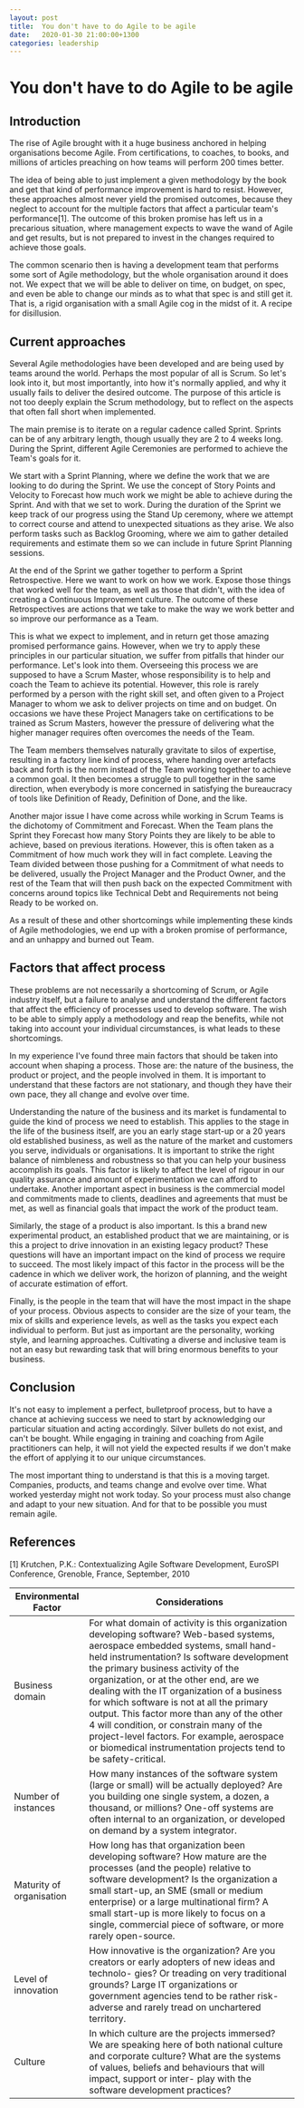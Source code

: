 ```yaml
---
layout: post
title:  You don't have to do Agile to be agile
date:   2020-01-30 21:00:00+1300
categories: leadership
---
```


# You don't have to do Agile to be agile

## Introduction

The rise of Agile brought with it a huge business anchored in helping organisations become Agile. From certifications, to coaches, to books, and millions of articles preaching on how teams will perform 200 times better.

The idea of being able to just implement a given methodology by the book and get that kind of performance improvement is hard to resist. However, these approaches almost never yield the promised outcomes, because they neglect to account for the multiple factors that affect a particular team's performance[1]. The outcome of this broken promise has left us in a precarious situation, where management expects to wave the wand of Agile and get results, but is not prepared to invest in the changes required to achieve those goals.

The common scenario then is having a development team that performs some sort of Agile methodology, but the whole organisation around it does not. We expect that we will be able to deliver on time, on budget, on spec, and even be able to change our minds as to what that spec is and still get it. That is, a rigid organisation with a small Agile cog in the midst of it. A recipe for disillusion.

## Current approaches

Several Agile methodologies have been developed and are being used by teams around the world. Perhaps the most popular of all is Scrum. So let's look into it, but most importantly, into how it's normally applied, and why it usually fails to deliver the desired outcome. The purpose of this article is not too deeply explain the Scrum methodology, but to reflect on the aspects that often fall short when implemented.

The main premise is to iterate on a regular cadence called Sprint. Sprints can be of any arbitrary length, though usually they are 2 to 4 weeks long. During the Sprint, different Agile Ceremonies are performed to achieve the Team's goals for it.

We start with a Sprint Planning, where we define the work that we are looking to do during the Sprint. We use the concept of Story Points and Velocity to Forecast how much work we might be able to achieve during the Sprint. And with that we set to work.
During the duration of the Sprint we keep track of our progress using the Stand Up ceremony, where we attempt to correct course and attend to unexpected situations as they arise. We also perform tasks such as Backlog Grooming, where we aim to gather detailed requirements and estimate them so we can include in future Sprint Planning sessions.

At the end of the Sprint we gather together to perform a Sprint Retrospective. Here we want to work on how we work. Expose those things that worked well for the team, as well as those that didn't, with the idea of creating a Continuous Improvement culture. The outcome of these Retrospectives are actions that we take to make the way we work better and so improve our performance as a Team.

This is what we expect to implement, and in return get those amazing promised performance gains. However, when we try to apply these principles in our particular situation, we suffer from pitfalls that hinder our performance. Let's look into them.
Overseeing this process we are supposed to have a Scrum Master, whose responsibility is to help and coach the Team to achieve its potential. However, this role is rarely performed by a person with the right skill set, and often given to a Project Manager to whom we ask to deliver projects on time and on budget. On occasions we have these Project Managers take on certifications to be trained as Scrum Masters, however the pressure of delivering what the higher manager requires often overcomes the needs of the Team.

The Team members themselves naturally gravitate to silos of expertise, resulting in a factory line kind of process, where handing over artefacts back and forth is the norm instead of the Team working together to achieve a common goal. It then becomes a struggle to pull together in the same direction, when everybody is more concerned in satisfying the bureaucracy of tools like Definition of Ready, Definition of Done, and the like.

Another major issue I have come across while working in Scrum Teams is the dichotomy of Commitment and Forecast. When the Team plans the Sprint they Forecast how many Story Points they are likely to be able to achieve, based on previous iterations. However, this is often taken as a Commitment of how much work they will in fact complete. Leaving the Team divided between those pushing for a Commitment of what needs to be delivered, usually the Project Manager and the Product Owner, and the rest of the Team that will then push back on the expected Commitment with concerns around topics like Technical Debt and Requirements not being Ready to be worked on.

As a result of these and other shortcomings while implementing these kinds of Agile methodologies, we end up with a broken promise of performance, and an unhappy and burned out Team.

## Factors that affect process

These problems are not necessarily a shortcoming of Scrum, or Agile industry itself, but a failure to analyse and understand the different factors that affect the efficiency of processes used to develop software. The wish to be able to simply apply a methodology and reap the benefits, while not taking into account your individual circumstances, is what leads to these shortcomings.

In my experience I've found three main factors that should be taken into account when shaping a process. Those are: the nature of the business, the product or project, and the people involved in them. It is important to understand that these factors are not stationary, and though they have their own pace, they all change and evolve over time.

Understanding the nature of the business and its market is fundamental to guide the kind of process we need to establish. This applies to the stage in the life of the business itself, are you an early stage start-up or a 20 years old established business, as well as the nature of the market and customers you serve, individuals or organisations. It is important to strike the right balance of nimbleness and robustness so that you can help your business accomplish its goals. This factor is likely to affect the level of rigour in our quality assurance and amount of experimentation we can afford to undertake. Another important aspect in business is the commercial model and commitments made to clients, deadlines and agreements that must be met, as well as financial goals that impact the work of the product team.

Similarly, the stage of a product is also important. Is this a brand new experimental product, an established product that we are maintaining, or is this a project to drive innovation in an existing legacy product? These questions will have an important impact on the kind of process we require to succeed. The most likely impact of this factor in the process will be the cadence in which we deliver work, the horizon of planning, and the weight of accurate estimation of effort.

Finally, is the people in the team that will have the most impact in the shape of your process. Obvious aspects to consider are the size of your team, the mix of skills and experience levels, as well as the tasks you expect each individual to perform. But just as important are the personality, working style, and learning approaches. Cultivating a diverse and inclusive team is not an easy but rewarding task that will bring enormous benefits to your business.

## Conclusion

It's not easy to implement a perfect, bulletproof process, but to have a chance at achieving success we need to start by acknowledging our particular situation and acting accordingly. Silver bullets do not exist, and can't be bought. While engaging in training and coaching from Agile practitioners can help, it will not yield the expected results if we don't make the effort of applying it to our unique circumstances.

The most important thing to understand is that this is a moving target. Companies, products, and teams change and evolve over time. What worked yesterday might not work today. So your process must also change and adapt to your new situation. And for that to be possible you must remain agile.

## References

[1] Krutchen, P.K.: Contextualizing Agile Software Development, EuroSPI Conference, Grenoble, France, September, 2010

| Environmental Factor | Considerations |
| --- | --- |
| Business domain | For what domain of activity is this organization developing software? Web-based systems, aerospace embedded systems, small hand-held instrumentation? Is software development the primary business activity of the organization, or at the other end, are we dealing with the IT organization of a business for which software is not at all the primary output. This factor more than any of the other 4 will condition, or constrain many of the project-level factors. For example, aerospace or biomedical instrumentation projects tend to be safety-critical. |
| Number of instances | How many instances of the software system (large or small) will be actually deployed? Are you building one single system, a dozen, a thousand, or millions? One-off systems are often internal to an organization, or developed on demand by a system integrator. |
| Maturity of organisation | How long has that organization been developing software? How mature are the processes (and the people) relative to software development? Is the organization a small start-up, an SME (small or medium enterprise) or a large multinational firm? A small start-up is more likely to focus on a single, commercial piece of software, or more rarely open-source. |
| Level of innovation | How innovative is the organization? Are you creators or early adopters of new ideas and technolo- gies? Or treading on very traditional grounds? Large IT organizations or government agencies tend to be rather risk-adverse and rarely tread on unchartered territory. |
| Culture | In which culture are the projects immersed? We are speaking here of both national culture and corporate culture? What are the systems of values, beliefs and behaviours that will impact, support or inter- play with the software development practices? |
